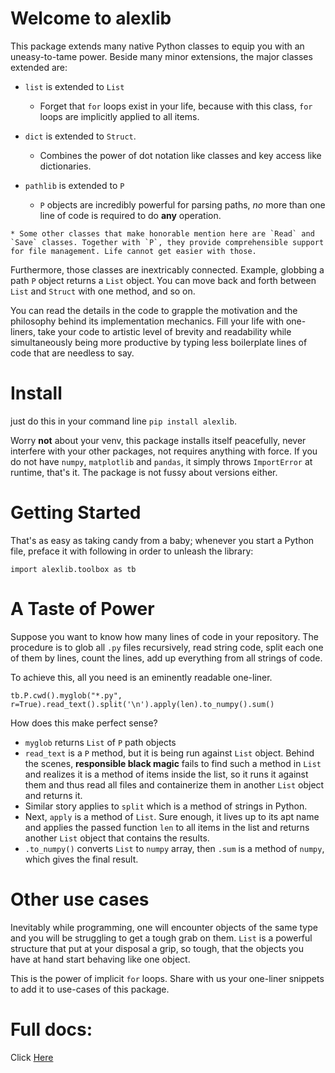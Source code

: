 
# Welcome to alexlib

This package extends many native Python classes to equip you with an uneasy-to-tame power. Beside many minor extensions, the major classes extended are:
 
 * `list` is  extended to `List`
    * Forget that `for` loops exist in your life, because with this class, `for` loops are implicitly applied to all items.
  * `dict` is  extended to `Struct`.
    * Combines the power of dot notation like classes and key access like dictionaries.
    
   * `pathlib` is  extended to `P`
        * `P` objects are incredibly powerful for parsing paths, *no* more than one line of code is required to do **any** operation.
        
    * Some other classes that make honorable mention here are `Read` and `Save` classes. Together with `P`, they provide comprehensible support for file management. Life cannot get easier with those.

   
Furthermore, those classes are inextricably connected. Example, globbing a path `P` object returns a `List` object. You can move back and forth between `List` and `Struct` with one method, and so on.

You can read the details in the code to grapple the motivation and the philosophy behind its implementation mechanics. Fill your life with one-liners, take your code to artistic level of brevity and readability while simultaneously being more productive by typing less boilerplate lines of code that are needless to say.


# Install
just do this in your command line
`pip install alexlib`.

Worry **not** about your venv, this package installs itself peacefully, never interfere with your other packages, not requires anything with force. If you do not have `numpy`, `matplotlib` and `pandas`, it simply throws `ImportError` at runtime, that's it. The package is not fussy about versions either.

# Getting Started
That's as easy as taking candy from a baby; whenever you start a Python file, preface it with following in order to unleash the library:

```
import alexlib.toolbox as tb
```


# A Taste of Power
Suppose you want to know how many lines of code in your repository. The procedure is to glob all `.py` files recursively, read string code, split each one of them by lines, count the lines, add up everything from all strings of code.


To achieve this, all you need is an eminently readable one-liner.
```
tb.P.cwd().myglob("*.py", r=True).read_text().split('\n').apply(len).to_numpy().sum()
```

How does this make perfect sense?
* `myglob` returns `List` of `P` path objects
* `read_text` is a `P` method, but it is being run against `List` object. Behind the scenes, **responsible black magic** fails to find such a method in `List` and realizes it is a method of items inside the list, so it runs it against them and thus read all files and containerize them in another `List` object and returns it.
* Similar story applies to `split` which is a method of strings in Python.
* Next, `apply` is a method of `List`. Sure enough, it lives up to its apt name and applies the passed function `len` to all items in the list and returns another `List` object that contains the results.
* `.to_numpy()` converts `List` to `numpy` array, then `.sum` is a method of `numpy`, which gives the final result.

# Other use cases
Inevitably while programming, one will encounter objects of the same type and you will be struggling to get a tough grab on them. `List` is a powerful structure that put at your disposal a grip, so tough, that the objects you have at hand start behaving like one object.

This is the power of implicit `for` loops. Share with us your one-liner snippets to add it to use-cases of this package.

# Full docs:
Click [Here](<https://alexlib.readthedocs.io/en/latest/>)
